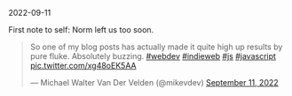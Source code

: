 2022-09-11


First note to self: Norm left us too soon.

<blockquote>
<p>
So one of my blog posts has actually made it quite high up results by pure fluke. Absolutely buzzing. 
<a href="https://twitter.com/hashtag/webdev?src=hashtag_click">#webdev</a> 
<a href="https://twitter.com/hashtag/indieweb?src=hashtag_click">#indieweb</a> 
<a href="https://twitter.com/hashtag/js?src=hashtag_click">#js</a>
<a href="https://twitter.com/hashtag/javascript?src=hashtag_click">#javascript</a> 
<a href="https://t.co/xg48oEK5AA">pic.twitter.com/xg48oEK5AA</a>
</p>
&mdash; Michael Walter Van Der Velden (@mikevdev) 
<a href="https://twitter.com/mikevdev/status/1568916713726705664?ref_src=twsrc%5Etfw">September 11, 2022</a>
</blockquote> 
